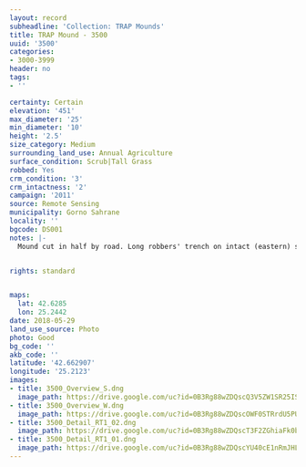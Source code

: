 ```yaml
---
layout: record
subheadline: 'Collection: TRAP Mounds'
title: TRAP Mound - 3500
uuid: '3500'
categories:
- 3000-3999
header: no
tags:
- ''

certainty: Certain
elevation: '451'
max_diameter: '25'
min_diameter: '10'
height: '2.5'
size_category: Medium
surrounding_land_use: Annual Agriculture
surface_condition: Scrub|Tall Grass
robbed: Yes
crm_condition: '3'
crm_intactness: '2'
campaign: '2011'
source: Remote Sensing
municipality: Gorno Sahrane
locality: ''
bgcode: DS001
notes: |-
  Mound cut in half by road. Long robbers' trench on intact (eastern) side of mound, but overgrown with brambles (hard to accurately determine dimesions/take photos).


rights: standard


maps:
  lat: 42.6285
  lon: 25.2442
date: 2018-05-29
land_use_source: Photo
photo: Good
bg_code: ''
akb_code: ''
latitude: '42.662907'
longitude: '25.2123'
images:
- title: 3500_Overview_S.dng
  image_path: https://drive.google.com/uc?id=0B3Rg88wZDQscQ3V5ZW1SR25ISWs
- title: 3500_Overview_W.dng
  image_path: https://drive.google.com/uc?id=0B3Rg88wZDQscOWF0STRrdU5PUEE
- title: 3500_Detail_RT1_02.dng
  image_path: https://drive.google.com/uc?id=0B3Rg88wZDQscT3F2ZGhiaFk0bjQ
- title: 3500_Detail_RT1_01.dng
  image_path: https://drive.google.com/uc?id=0B3Rg88wZDQscYU40cE1nRmJHLVE
---
```


